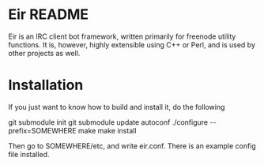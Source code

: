 Eir README
==========

Eir is an IRC client bot framework, written primarily for freenode utility
functions. It is, however, highly extensible using C++ or Perl, and is used by
other projects as well.

Installation
============

If you just want to know how to build and install it, do the following

git submodule init
git submodule update
autoconf
./configure --prefix=SOMEWHERE
make
make install

Then go to SOMEWHERE/etc, and write eir.conf. There is an example config file
installed.
